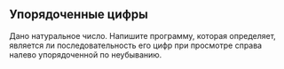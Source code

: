 ## Упорядоченные цифры 

Дано натуральное число. Напишите программу, которая определяет, является ли последовательность его цифр при просмотре справа налево упорядоченной по неубыванию.